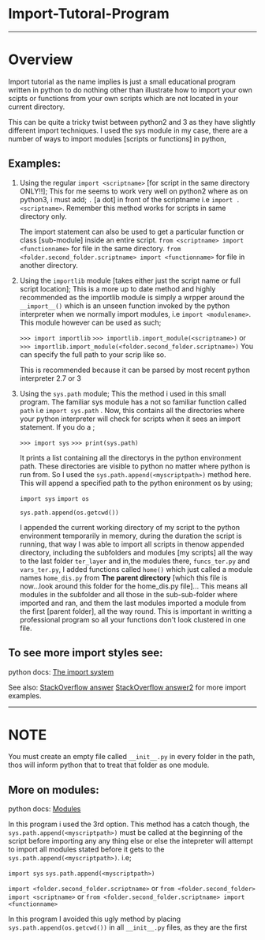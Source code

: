 # Import-Tutoral-Program
***

# Overview

Import tutorial as the name implies is just a small educational program written in python to do nothing other than 
illustrate how to import your own scipts or functions from your own scripts which are not located in your current
directory. 

This can be quite a tricky twist between python2 and 3 as they have slightly different import techniques.
I used the sys module in my case, there are a number of ways to import modules [scripts or functions] in python,

## Examples:

1. Using the regular `import <scriptname>` [for script in the same directory ONLY!!];
	This for me seems to work very well on python2 where as on python3, i must add;
	`.` [a dot] in front of the scriptname i.e `import .<scriptname>`. Remember this method works for scripts in
	same directory only.

	The import statement can also be used to get a particular function or class [sub-module] inside an entire script.
	`from <scriptname> import <functionname>` for file in the same directory.
	`from <folder.second_folder.scriptname> import <functionname>` for file in another directory.


2. Using the `importlib` module [takes either just the script name or full script location];
	This is a more up to date method and highly recommended as the importlib module is simply a wrpper around the 
	`__import__()` which is an unseen function invoked by the python interpreter when we normally import modules,
	i.e `import <modulename>`. This module however can be used as such;

	`>>> import importlib`
	`>>> importlib.import_module(<scriptname>)` or
	`>>> importlib.import_module(<folder.second_folder.scriptname>)` You can specify the full path to your scrip like so.

	This is recommended because it can be parsed by most recent python interpreter 2.7 or 3

3. Using the `sys.path` module;
	This the method i used in this small program. The familiar sys module has a not so familiar function called `path`
	i.e `import sys.path` . Now, this contains all the directories where your python interpreter will check for scripts
	when it sees an import statement. If you do a ;

	`>>> import sys`
	`>>> print(sys.path)`

	It prints a list containing all the directorys in the python environment path. These directories are
	visible to python no matter where python is run from. So I used the `sys.path.append(<myscriptpath>)` method here. This will
	append a specified path to the python enironment os by using;

	`import sys`
	`import os`

	`sys.path.append(os.getcwd())`

	I appended the current working directory of my script to the python environment temporarily in memory, during the duration the script is running, that way I was able to import all scripts in thenow appended directory, including the subfolders and modules [my scripts] all the way to the last folder `ter_layer` and in,the modules there, `funcs_ter.py` and `vars_ter.py`, I added functions called `home()` which just called a module names `home_dis.py` from **The parent directory** [which this file is now...look around this folder for the home_dis.py file]... This means all modules in the subfolder and all those in the sub-sub-folder where imported and ran, and them the last modules imported a module from the first [parent folder], all the way round. This is important in writting a professional program so all your functions don't look clustered in one file.


## To see more import styles see: 

python docs: [The import system](https://docs.python.org/3/reference/import.html)

See also: 
	[StackOverflow answer](https://stackoverflow.com/questions/2349991/how-to-import-other-python-files) 
	[StackOverflow answer2](https://stackoverflow.com/questions/28231738/import-vs-import-vs-importlib-import-module) for more import examples.
***

# NOTE  

You must create an empty file called `__init__.py` in every folder in the path, thos will inform
python that to treat that folder as one module. 

## More on modules:

python docs: [Modules](https://docs.python.org/2/tutorial/modules.html)

In this program i used the 3rd option. This method has a catch though, the `sys.path.append(<myscriptpath>)` must be called at the beginning of the script before importing any any thing else or else the intepreter will attempt to import all modules stated before it gets to the 
`sys.path.append(<myscriptpath>)`. i.e;

`import sys`
`sys.path.append(<myscriptpath>)`

`import <folder.second_folder.scriptname>` or 
`from <folder.second_folder> import <scriptname>` or 
`from <folder.second_folder.scriptname> import <functionname>`

In this program I avoided this ugly method by placing `sys.path.append(os.getcwd())` in all `__init__.py` files, as they are the first 
